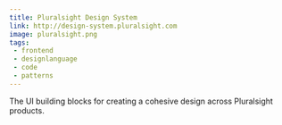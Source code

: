 ```yaml
---
title: Pluralsight Design System
link: http://design-system.pluralsight.com
image: pluralsight.png
tags:
 - frontend
 - designlanguage
 - code
 - patterns
---
```


The UI building blocks for creating a cohesive design across Pluralsight products.
